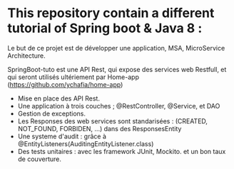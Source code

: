 # This repository contain a different tutorial of Spring boot & Java 8 :

Le but de ce projet est de développer une application, MSA, MicroService Architecture.

SpringBoot-tuto est une API Rest, qui expose des services web Restfull, et qui seront utilisés ultériement par Home-app
(https://github.com/ychafia/home-app)


* Mise en place des API Rest.
* Une application à trois couches ; @RestController, @Service, et DAO
* Gestion de exceptions.
* Les Responses des web services sont standarisées  : (CREATED, NOT_FOUND, FORBIDEN, ...) dans des ResponsesEntity
* Une systeme d'audit : grâce à @EntityListeners(AuditingEntityListener.class)
* Des tests unitaires  : avec les framework JUnit, Mockito. et un bon taux de couverture.
